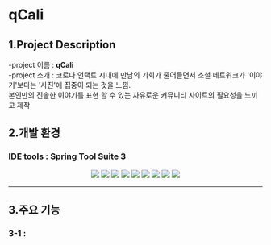 # qCali
## 1.Project Description <br>
 -project 이름 : **qCali** <br>
 -project 소개 : 코로나 언택트 시대에 만남의 기회가 줄어들면서 소셜 네트워크가 '이야기'보다는 '사진'에 집중이 되는 것을 느낌. </br>
                본인만의 진솔한 이야기를 표현 할 수 있는 자유로운 커뮤니티 사이트의 필요성을 느끼고 제작


 ## 2.개발 환경 <br>
  ###  IDE tools : Spring Tool Suite 3
  
  <div align="center">
  <img src="https://img.shields.io/badge/Spring-6DB33F?style=for-the-badge&logo=Spring&logoColor=white"/> 
  <img src="https://img.shields.io/badge/JAVA-007396?style=for-the-badge&logo=Java&logoColor=white"/>
  <img src="https://img.shields.io/badge/Git-F05032?style=for-the-badge&logo=Git&logoColor=white"/>
  <img src="https://img.shields.io/badge/GitHub-181717?style=for-the-badge&logo=GitHub&logoColor=white"/>
  <img src="https://img.shields.io/badge/Oracle-F80000?style=for-the-badge&logo=Oracle&logoColor=white"/>
  <img src="https://img.shields.io/badge/Maven-C71A36?style=for-the-badge&logo=Maven&logoColor=white"/>
  <img src="https://img.shields.io/badge/JQuery-0769ad?style=for-the-badge&logo=JQuery&logoColor=white"/>
  <img src="https://img.shields.io/badge/JavaScript-F7DF1E?style=for-the-badge&logo=JavaScript&logoColor=white"/>
  <img src="https://img.shields.io/badge/Bootstrap-7952B3?style=for-the-badge&logo=Bootstrap&logoColor=white"/>
</div>
<hr>

## 3.주요 기능 <br>

### 3-1 : 
